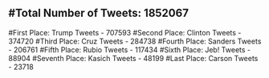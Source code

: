#Total Number of Tweets: 1852067 
---
#First Place: Trump Tweets - 707593
#Second Place: Clinton Tweets - 374720
#Third Place: Cruz Tweets - 284738
#Fourth Place: Sanders Tweets - 206761
#Fifth Place: Rubio Tweets - 117434
#Sixth Place: Jeb! Tweets - 88904
#Seventh Place: Kasich Tweets - 48199
#Last Place: Carson Tweets - 23718
